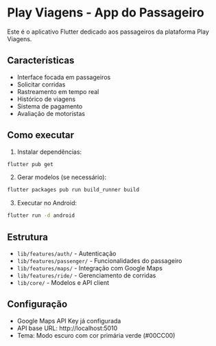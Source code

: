 # Play Viagens - App do Passageiro

Este é o aplicativo Flutter dedicado aos passageiros da plataforma Play Viagens.

## Características

- Interface focada em passageiros
- Solicitar corridas
- Rastreamento em tempo real
- Histórico de viagens
- Sistema de pagamento
- Avaliação de motoristas

## Como executar

1. Instalar dependências:
```bash
flutter pub get
```

2. Gerar modelos (se necessário):
```bash
flutter packages pub run build_runner build
```

3. Executar no Android:
```bash
flutter run -d android
```

## Estrutura

- `lib/features/auth/` - Autenticação
- `lib/features/passenger/` - Funcionalidades do passageiro
- `lib/features/maps/` - Integração com Google Maps
- `lib/features/ride/` - Gerenciamento de corridas
- `lib/core/` - Modelos e API client

## Configuração

- Google Maps API Key já configurada
- API base URL: http://localhost:5010
- Tema: Modo escuro com cor primária verde (#00CC00)
